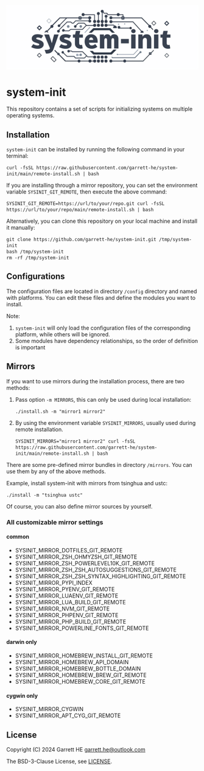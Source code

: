 ![system-init Logo](./images/system-init-logo.png)

# system-init

This repository contains a set of scripts for initializing systems on multiple
operating systems.

## Installation

`system-init` can be installed by running the following command in your
terminal:

```
curl -fsSL https://raw.githubusercontent.com/garrett-he/system-init/main/remote-install.sh | bash
```

If you are installing through a mirror repository, you can set the environment
variable `SYSINIT_GIT_REMOTE`, then execute the above command:

```
SYSINIT_GIT_REMOTE=https://url/to/your/repo.git curl -fsSL https://url/to/your/repo/main/remote-install.sh | bash
```

Alternatively, you can clone this repository on your local machine and install
it manually:

```
git clone https://github.com/garrett-he/system-init.git /tmp/system-init
bash /tmp/system-init
rm -rf /tmp/system-init
```

## Configurations

The configuration files are located in directory `/config` directory and named
with platforms. You can edit these files and define the modules you want to
install.

Note:

1. `system-init` will only load the configuration files of the corresponding
   platform, while others will be ignored.
2. Some modules have dependency relationships, so the order of definition is
   important

## Mirrors

If you want to use mirrors during the installation process, there are two
methods:

1. Pass option `-m MIRRORS`, this can only be used during local installation:

   ```
   ./install.sh -m "mirror1 mirror2"
   ```

2. By using the environment variable `SYSINIT_MIRRORS`, usually used during
   remote installation.

   ```
   SYSINIT_MIRRORS="mirror1 mirror2" curl -fsSL https://raw.githubusercontent.com/garrett-he/system-init/main/remote-install.sh | bash
   ```

There are some pre-defined mirror bundles in directory `/mirrors`. You can use
them by any of the above methods.

Example, install system-init with mirrors from tsinghua and ustc:

```
./install -m "tsinghua ustc"
```

Of course, you can also define mirror sources by yourself.

### All customizable mirror settings

#### common

* SYSINIT_MIRROR_DOTFILES_GIT_REMOTE
* SYSINIT_MIRROR_ZSH_OHMYZSH_GIT_REMOTE
* SYSINIT_MIRROR_ZSH_POWERLEVEL10K_GIT_REMOTE
* SYSINIT_MIRROR_ZSH_ZSH_AUTOSUGGESTIONS_GIT_REMOTE
* SYSINIT_MIRROR_ZSH_ZSH_SYNTAX_HIGHLIGHTING_GIT_REMOTE
* SYSINIT_MIRROR_PYPI_INDEX
* SYSINIT_MIRROR_PYENV_GIT_REMOTE
* SYSINIT_MIRROR_LUAENV_GIT_REMOTE
* SYSINIT_MIRROR_LUA_BUILD_GIT_REMOTE
* SYSINIT_MIRROR_NVM_GIT_REMOTE
* SYSINIT_MIRROR_PHPENV_GIT_REMOTE
* SYSINIT_MIRROR_PHP_BUILD_GIT_REMOTE
* SYSINIT_MIRROR_POWERLINE_FONTS_GIT_REMOTE

#### darwin only

* SYSINIT_MIRROR_HOMEBREW_INSTALL_GIT_REMOTE
* SYSINIT_MIRROR_HOMEBREW_API_DOMAIN
* SYSINIT_MIRROR_HOMEBREW_BOTTLE_DOMAIN
* SYSINIT_MIRROR_HOMEBREW_BREW_GIT_REMOTE
* SYSINIT_MIRROR_HOMEBREW_CORE_GIT_REMOTE

#### cygwin only

* SYSINIT_MIRROR_CYGWIN
* SYSINIT_MIRROR_APT_CYG_GIT_REMOTE

## License

Copyright (C) 2024 Garrett HE <garrett.he@outlook.com>

The BSD-3-Clause License, see [LICENSE](./LICENSE).
